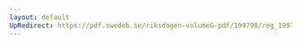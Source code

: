 ```yaml
---
layout: default
UpRedirect: https://pdf.swedeb.se/riksdagen-volumeG-pdf/199798/reg_199798/reg_199798_0084.pdf
---
```

